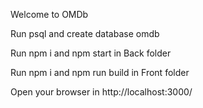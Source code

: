 Welcome to OMDb

Run psql and create database omdb

Run npm i and npm start in Back folder

Run npm i and npm run build in Front folder

Open your browser in http://localhost:3000/
